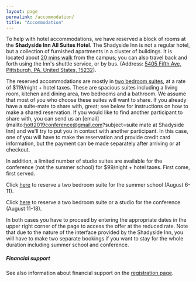 ```yaml
---
layout: page
permalink: /accommodation/
title: "Accommodation"
---
```


To help with hotel accommodations, we have reserved a block of rooms at the
**Shadyside Inn All Suites Hotel**. The Shadyside Inn is not a regular hotel,
but a collection of furnished apartments in a cluster of buildings.  It is
located about [20 mins walk](/images/walking-ssi.jpg) from the campus; you can
also travel back and forth using the Inn's shuttle service, or by bus. (Address:
[5405 Fifth Ave, Pittsburgh, PA, United States,
15232](https://maps.google.com/?q=5405+Fifth+Ave,+Pittsburgh,+PA,+United+States,+15232)).

The reserved accommodations are mostly in [two bedroom
suites](http://www.shadysideinn.com/hotel-suites/two-bedroom-suite/), at a rate
of $119/night + hotel taxes. These are spacious suites including a living room,
kitchen and dining area, two bedrooms and a bathroom. We assume that most of you
who choose these suites will want to share. If you already have a suite-mate to
share with, great; see below for instructions on how to make a shared
reservation. If you would like to find another participant to share with, you
can send us an 
[email](mailto:hott2019conference@gmail.com?subject=suite mate at Shadyside Inn) 
and we'll try to put
you in contact with another participant. In this case, one of you will have to
make the reservation and provide credit card information, but the payment can be
made separately after arriving or at checkout.
 
In addition, a limited number of studio suites are available for the conference
(not the summer school) for $99/night + 
hotel taxes. First come, first served.

Click [here](http://www.shadysideinn.com/pro/cmu-philosophy-hott-summer-school/) 
to reserve a two bedroom suite for the summer school (August 6-11).

Click [here](http://www.shadysideinn.com/pro/cmu-international-conference-hott/)
to reserve a two bedroom suite or a studio for the conference (August 11-18).

In both cases you have to proceed by entering the appropriate dates in the upper
right corner of the page to access the offer at the reduced rate.
Note that due to the nature of the interface provided by the Shadyside Inn, you
will have to make two separate bookings if you want to stay for the whole
duration including summer school and conference.

##### Financial support

See also information about financial support on the [registration
page](/registration/).
